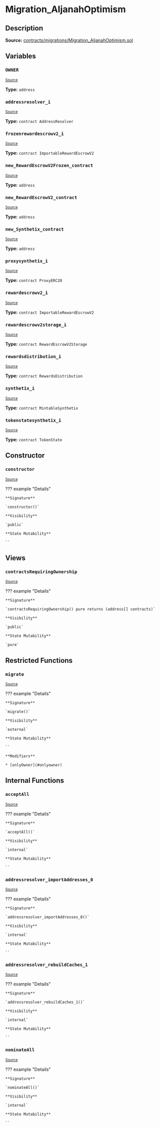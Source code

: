 # Migration_AljanahOptimism

## Description

**Source:** [contracts/migrations/Migration_AljanahOptimism.sol](https://github.com/Synthetixio/synthetix/tree/v2.100.0/contracts/migrations/Migration_AljanahOptimism.sol)

## Variables

### `OWNER`

<sub>[Source](https://github.com/Synthetixio/synthetix/tree/v2.100.0/contracts/migrations/Migration_AljanahOptimism.sol#L20)</sub>

**Type:** `address`

### `addressresolver_i`

<sub>[Source](https://github.com/Synthetixio/synthetix/tree/v2.100.0/contracts/migrations/Migration_AljanahOptimism.sol#L27)</sub>

**Type:** `contract AddressResolver`

### `frozenrewardescrowv2_i`

<sub>[Source](https://github.com/Synthetixio/synthetix/tree/v2.100.0/contracts/migrations/Migration_AljanahOptimism.sol#L42)</sub>

**Type:** `contract ImportableRewardEscrowV2`

### `new_RewardEscrowV2Frozen_contract`

<sub>[Source](https://github.com/Synthetixio/synthetix/tree/v2.100.0/contracts/migrations/Migration_AljanahOptimism.sol#L56)</sub>

**Type:** `address`

### `new_RewardEscrowV2_contract`

<sub>[Source](https://github.com/Synthetixio/synthetix/tree/v2.100.0/contracts/migrations/Migration_AljanahOptimism.sol#L52)</sub>

**Type:** `address`

### `new_Synthetix_contract`

<sub>[Source](https://github.com/Synthetixio/synthetix/tree/v2.100.0/contracts/migrations/Migration_AljanahOptimism.sol#L54)</sub>

**Type:** `address`

### `proxysynthetix_i`

<sub>[Source](https://github.com/Synthetixio/synthetix/tree/v2.100.0/contracts/migrations/Migration_AljanahOptimism.sol#L29)</sub>

**Type:** `contract ProxyERC20`

### `rewardescrowv2_i`

<sub>[Source](https://github.com/Synthetixio/synthetix/tree/v2.100.0/contracts/migrations/Migration_AljanahOptimism.sol#L39)</sub>

**Type:** `contract ImportableRewardEscrowV2`

### `rewardescrowv2storage_i`

<sub>[Source](https://github.com/Synthetixio/synthetix/tree/v2.100.0/contracts/migrations/Migration_AljanahOptimism.sol#L36)</sub>

**Type:** `contract RewardEscrowV2Storage`

### `rewardsdistribution_i`

<sub>[Source](https://github.com/Synthetixio/synthetix/tree/v2.100.0/contracts/migrations/Migration_AljanahOptimism.sol#L33)</sub>

**Type:** `contract RewardsDistribution`

### `synthetix_i`

<sub>[Source](https://github.com/Synthetixio/synthetix/tree/v2.100.0/contracts/migrations/Migration_AljanahOptimism.sol#L45)</sub>

**Type:** `contract MintableSynthetix`

### `tokenstatesynthetix_i`

<sub>[Source](https://github.com/Synthetixio/synthetix/tree/v2.100.0/contracts/migrations/Migration_AljanahOptimism.sol#L31)</sub>

**Type:** `contract TokenState`

## Constructor

### `constructor`

<sub>[Source](https://github.com/Synthetixio/synthetix/tree/v2.100.0/contracts/migrations/Migration_AljanahOptimism.sol#L58)</sub>

??? example "Details"

    **Signature**

    `constructor()`

    **Visibility**

    `public`

    **State Mutability**

    ``

## Views

### `contractsRequiringOwnership`

<sub>[Source](https://github.com/Synthetixio/synthetix/tree/v2.100.0/contracts/migrations/Migration_AljanahOptimism.sol#L60)</sub>

??? example "Details"

    **Signature**

    `contractsRequiringOwnership() pure returns (address[] contracts)`

    **Visibility**

    `public`

    **State Mutability**

    `pure`

## Restricted Functions

### `migrate`

<sub>[Source](https://github.com/Synthetixio/synthetix/tree/v2.100.0/contracts/migrations/Migration_AljanahOptimism.sol#L72)</sub>

??? example "Details"

    **Signature**

    `migrate()`

    **Visibility**

    `external`

    **State Mutability**

    ``

    **Modifiers**

    * [onlyOwner](#onlyowner)

## Internal Functions

### `acceptAll`

<sub>[Source](https://github.com/Synthetixio/synthetix/tree/v2.100.0/contracts/migrations/Migration_AljanahOptimism.sol#L104)</sub>

??? example "Details"

    **Signature**

    `acceptAll()`

    **Visibility**

    `internal`

    **State Mutability**

    ``

### `addressresolver_importAddresses_0`

<sub>[Source](https://github.com/Synthetixio/synthetix/tree/v2.100.0/contracts/migrations/Migration_AljanahOptimism.sol#L118)</sub>

??? example "Details"

    **Signature**

    `addressresolver_importAddresses_0()`

    **Visibility**

    `internal`

    **State Mutability**

    ``

### `addressresolver_rebuildCaches_1`

<sub>[Source](https://github.com/Synthetixio/synthetix/tree/v2.100.0/contracts/migrations/Migration_AljanahOptimism.sol#L133)</sub>

??? example "Details"

    **Signature**

    `addressresolver_rebuildCaches_1()`

    **Visibility**

    `internal`

    **State Mutability**

    ``

### `nominateAll`

<sub>[Source](https://github.com/Synthetixio/synthetix/tree/v2.100.0/contracts/migrations/Migration_AljanahOptimism.sol#L111)</sub>

??? example "Details"

    **Signature**

    `nominateAll()`

    **Visibility**

    `internal`

    **State Mutability**

    ``
